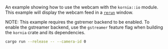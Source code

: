 An example showing how to use the webcam with the `kornia::io` module. This example will display the webcam feed in a [`rerun`](https://github.com/rerun-io/rerun) window.

NOTE: This example requires the gstremer backend to be enabled. To enable the gstreamer backend, use the `gstreamer` feature flag when building the `kornia` crate and its dependencies.

```bash
cargo run --release -- --camera-id 0
```

